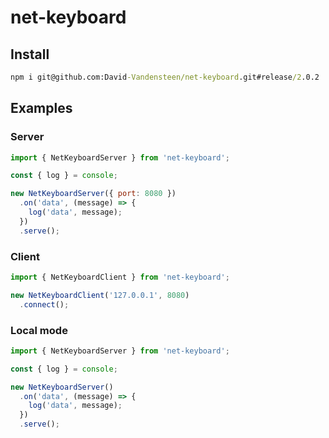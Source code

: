 # net-keyboard

## Install
```cmd
npm i git@github.com:David-Vandensteen/net-keyboard.git#release/2.0.2
```

## Examples

### Server
```javascript
import { NetKeyboardServer } from 'net-keyboard';

const { log } = console;

new NetKeyboardServer({ port: 8080 })
  .on('data', (message) => {
    log('data', message);
  })
  .serve();
```

### Client
```javascript
import { NetKeyboardClient } from 'net-keyboard';

new NetKeyboardClient('127.0.0.1', 8080)
  .connect();
```

### Local mode

```javascript
import { NetKeyboardServer } from 'net-keyboard';

const { log } = console;

new NetKeyboardServer()
  .on('data', (message) => {
    log('data', message);
  })
  .serve();
```
